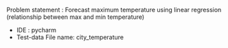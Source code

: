  Problem statement : Forecast maximum temperature using linear regression (relationship between max and min temperature)
 * IDE : pycharm
 * Test-data File name: city_temperature
